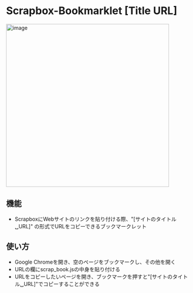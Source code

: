 # Scrapbox-Bookmarklet [Title URL]


<img width="444" alt="image" src="https://user-images.githubusercontent.com/106863979/222058670-200b47c3-755a-4ea7-9e94-7f8f34452d1a.png">

## 機能
- ScrapboxにWebサイトのリンクを貼り付ける際、"[サイトのタイトル␣URL]" の形式でURLをコピーできるブックマークレット

## 使い方
- Google Chromeを開き、空のページをブックマークし、その他を開く
- URLの欄にscrap_book.jsの中身を貼り付ける
- URLをコピーしたいページを開き、ブックマークを押すと"[サイトのタイトル␣URL]"でコピーすることができる

